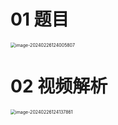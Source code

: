 # 01 题目

<img src="https://cvp.oss-cn-shanghai.aliyuncs.com/picgo/202402261240927.png" alt="image-20240226124005807" style="zoom:50%;" />



# 02 视频解析

<img src="https://cvp.oss-cn-shanghai.aliyuncs.com/picgo/202402261241986.png" alt="image-20240226124137861" style="zoom:50%;" />
